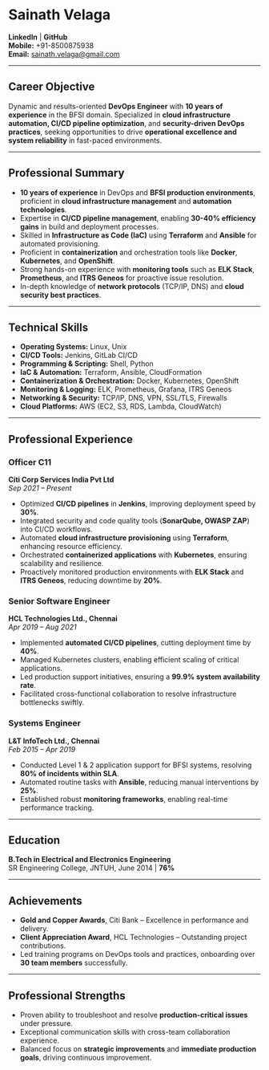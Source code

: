 # Sainath Velaga  
**LinkedIn** | **GitHub**  
**Mobile:** +91-8500875938  
**Email:** sainath.velaga@gmail.com  

---

## Career Objective  
Dynamic and results-oriented **DevOps Engineer** with **10 years of experience** in the BFSI domain. Specialized in **cloud infrastructure automation, CI/CD pipeline optimization**, and **security-driven DevOps practices**, seeking opportunities to drive **operational excellence and system reliability** in fast-paced environments.

---

## Professional Summary  
- **10 years of experience** in DevOps and **BFSI production environments**, proficient in **cloud infrastructure management** and **automation technologies**.  
- Expertise in **CI/CD pipeline management**, enabling **30-40% efficiency gains** in build and deployment processes.  
- Skilled in **Infrastructure as Code (IaC)** using **Terraform** and **Ansible** for automated provisioning.  
- Proficient in **containerization** and orchestration tools like **Docker**, **Kubernetes**, and **OpenShift**.  
- Strong hands-on experience with **monitoring tools** such as **ELK Stack**, **Prometheus**, and **ITRS Geneos** for proactive issue resolution.  
- In-depth knowledge of **network protocols** (TCP/IP, DNS) and **cloud security best practices**.  

---

## Technical Skills  
- **Operating Systems:** Linux, Unix  
- **CI/CD Tools:** Jenkins, GitLab CI/CD  
- **Programming & Scripting:** Shell, Python  
- **IaC & Automation:** Terraform, Ansible, CloudFormation  
- **Containerization & Orchestration:** Docker, Kubernetes, OpenShift  
- **Monitoring & Logging:** ELK, Prometheus, Grafana, ITRS Geneos  
- **Networking & Security:** TCP/IP, DNS, VPN, SSL/TLS, Firewalls  
- **Cloud Platforms:** AWS (EC2, S3, RDS, Lambda, CloudWatch)  

---

## Professional Experience  

### Officer C11  
**Citi Corp Services India Pvt Ltd**  
*Sep 2021 – Present*  
- Optimized **CI/CD pipelines** in **Jenkins**, improving deployment speed by **30%**.  
- Integrated security and code quality tools (**SonarQube, OWASP ZAP**) into CI/CD workflows.  
- Automated **cloud infrastructure provisioning** using **Terraform**, enhancing resource efficiency.  
- Orchestrated **containerized applications** with **Kubernetes**, ensuring scalability and resilience.  
- Proactively monitored production environments with **ELK Stack** and **ITRS Geneos**, reducing downtime by **20%**.  

### Senior Software Engineer  
**HCL Technologies Ltd., Chennai**  
*Apr 2019 – Aug 2021*  
- Implemented **automated CI/CD pipelines**, cutting deployment time by **40%**.  
- Managed Kubernetes clusters, enabling efficient scaling of critical applications.  
- Led production support initiatives, ensuring a **99.9% system availability rate**.  
- Facilitated cross-functional collaboration to resolve infrastructure bottlenecks swiftly.  

### Systems Engineer  
**L&T InfoTech Ltd., Chennai**  
*Feb 2015 – Apr 2019*  
- Conducted Level 1 & 2 application support for BFSI systems, resolving **80% of incidents within SLA**.  
- Automated routine tasks with **Ansible**, reducing manual interventions by **25%**.  
- Established robust **monitoring frameworks**, enabling real-time performance tracking.  

---

## Education  
**B.Tech in Electrical and Electronics Engineering**  
SR Engineering College, JNTUH, June 2014 | **76%**  

---

## Achievements  
- **Gold and Copper Awards**, Citi Bank – Excellence in performance and delivery.  
- **Client Appreciation Award**, HCL Technologies – Outstanding project contributions.  
- Led training programs on DevOps tools and practices, onboarding over **30 team members** successfully.  

---

## Professional Strengths  
- Proven ability to troubleshoot and resolve **production-critical issues** under pressure.  
- Exceptional communication skills with cross-team collaboration experience.  
- Balanced focus on **strategic improvements** and **immediate production goals**, driving continuous improvement.  
